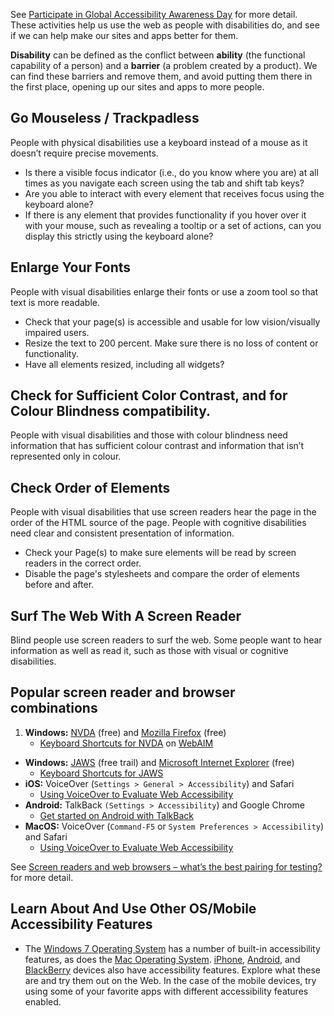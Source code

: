 See [Participate in Global Accessibility Awareness Day](http://www.globalaccessibilityawarenessday.org/participate.html) for more detail. These activities help us use the web as people with disabilities do, and see if we can help make our sites and apps better for them.

**Disability** can be defined as the conflict between **ability** (the functional capability of a person) and a **barrier** (a problem created by a product). We can find these barriers and remove them, and avoid putting them there in the first place, opening up our sites and apps to more people.

## Go Mouseless / Trackpadless

People with physical disabilities use a keyboard instead of a mouse as it doesn’t require precise movements.

* Is there a visible focus indicator (i.e., do you know where you are) at all times as you navigate each screen using the tab and shift tab keys?
* Are you able to interact with every element that receives focus using the keyboard alone?
* If there is any element that provides functionality if you hover over it with your mouse, such as revealing a tooltip or a set of actions, can you display this strictly using the keyboard alone?

## Enlarge Your Fonts

People with visual disabilities enlarge their fonts or use a zoom tool so that text is more readable.

* Check that your page(s) is accessible and usable for low vision/visually impaired users.
* Resize the text to 200 percent. Make sure there is no loss of content or functionality.
* Have all elements resized, including all widgets?

## Check for Sufficient Color Contrast, and for Colour Blindness compatibility.

People with visual disabilities and those with colour blindness need information that has sufficient colour contrast and information that isn’t represented only in colour.

## Check Order of Elements

People with visual disabilities that use screen readers hear the page in the order of the HTML source of the page. People with cognitive disabilities need clear and consistent presentation of information.

* Check your Page(s) to make sure elements will be read by screen readers in the correct order.
* Disable the page's stylesheets and compare the order of elements before and after.

## Surf The Web With A Screen Reader

Blind people use screen readers to surf the web. Some people want to hear information as well as read it, such as those with visual or cognitive disabilities.

## Popular screen reader and browser combinations

1. **Windows:** [NVDA](https://www.nvaccess.org/) (free) and [Mozilla Firefox](https://www.mozilla.org/en-GB/firefox/new/) (free)
    -  [Keyboard Shortcuts for NVDA](http://webaim.org/resources/shortcuts/nvda) on [WebAIM](http://webaim.org/)
- **Windows:** [JAWS](http://www.freedomscientific.com/Downloads/JAWS) (free trail) and [Microsoft Internet Explorer](https://www.microsoft.com/en-za/download/internet-explorer.aspx) (free)
    - [Keyboard Shortcuts for JAWS](http://webaim.org/resources/shortcuts/jaws)
- **iOS:** VoiceOver (`Settings > General > Accessibility`) and Safari
    - [Using VoiceOver to Evaluate Web Accessibility](http://webaim.org/articles/voiceover/)
- **Android:** TalkBack `(Settings > Accessibility`) and Google Chrome
    - [Get started on Android with TalkBack](https://support.google.com/accessibility/android/answer/6283677?hl=en)
- **MacOS:** VoiceOver (`Command-F5` or `System Preferences > Accessibility`) and Safari
    - [Using VoiceOver to Evaluate Web Accessibility](http://webaim.org/articles/voiceover/)

See [Screen readers and web browsers – what’s the best pairing for testing?](http://hollier.info/browserpairing/) for more detail.

## Learn About And Use Other OS/Mobile Accessibility Features

* The [Windows 7 Operating System](http://windows.microsoft.com/en-CA/windows7/products/features/accessibility) has a number of built-in accessibility features, as does the [Mac Operating System](http://www.apple.com/accessibility/macosx/vision.html). [iPhone](http://support.apple.com/kb/HT3577), [Android](http://www.google.com/accessibility/products/), and [BlackBerry](http://us.blackberry.com/support/devices/blackberry_accessibility/) devices also have accessibility features. Explore what these are and try them out on the Web. In the case of the mobile devices, try using some of your favorite apps with different accessibility features enabled.
